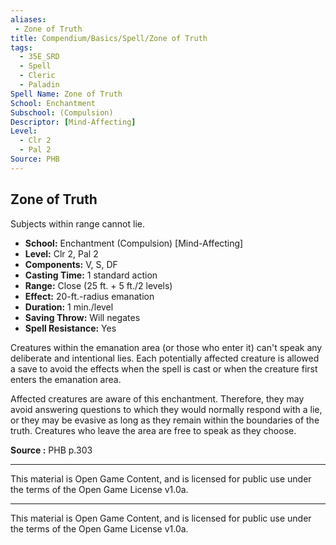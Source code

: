 ```yaml
---
aliases:
 - Zone of Truth
title: Compendium/Basics/Spell/Zone of Truth
tags:  
  - 35E_SRD  
  - Spell  
  - Cleric  
  - Paladin  
Spell Name: Zone of Truth
School: Enchantment
Subschool: (Compulsion)
Descriptor: [Mind-Affecting]
Level:  
  - Clr 2  
  - Pal 2  
Source: PHB
---
```


## Zone of Truth

Subjects within range cannot lie.

- **School:** Enchantment (Compulsion) [Mind-Affecting]  
- **Level:** Clr 2, Pal 2  
- **Components:** V, S, DF  
- **Casting Time:** 1 standard action  
- **Range:** Close (25 ft. + 5 ft./2 levels)  
- **Effect:** 20-ft.-radius emanation  
- **Duration:** 1 min./level  
- **Saving Throw:** Will negates  
- **Spell Resistance:** Yes  

Creatures within the emanation area (or those who enter it) can't speak any deliberate and intentional lies. Each potentially affected creature is allowed a save to avoid the effects when the spell is cast or when the creature first enters the emanation area.

Affected creatures are aware of this enchantment. Therefore, they may avoid answering questions to which they would normally respond with a lie, or they may be evasive as long as they remain within the boundaries of the truth. Creatures who leave the area are free to speak as they choose.


**Source :** PHB p.303

---

This material is Open Game Content, and is licensed for public use under  
the terms of the Open Game License v1.0a.



---



This material is Open Game Content, and is licensed for public use under the terms of the Open Game License v1.0a.

